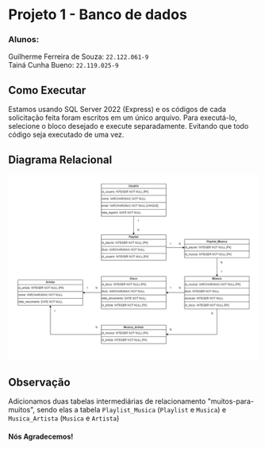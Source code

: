 # Projeto 1 - Banco de dados
### Alunos:
Guilherme Ferreira de Souza: `22.122.061-9` <br/>
Tainá Cunha Bueno: `22.119.025-9`

## Como Executar
Estamos usando SQL Server 2022 (Express) e os códigos de cada solicitação feita foram escritos em um único arquivo. Para executá-lo, selecione o bloco desejado e execute separadamente. Evitando que todo código seja executado de uma vez.

## Diagrama Relacional
![Diagrama relacional](./diagramaDeTabelas.png "Diagrama relacional")

## Observação
Adicionamos duas tabelas intermediárias de relacionamento "muitos-para-muitos", sendo elas a tabela `Playlist_Musica` (`Playlist` e `Musica`) e `Musica_Artista` (`Musica` e `Artista`)

#### Nós Agradecemos!

